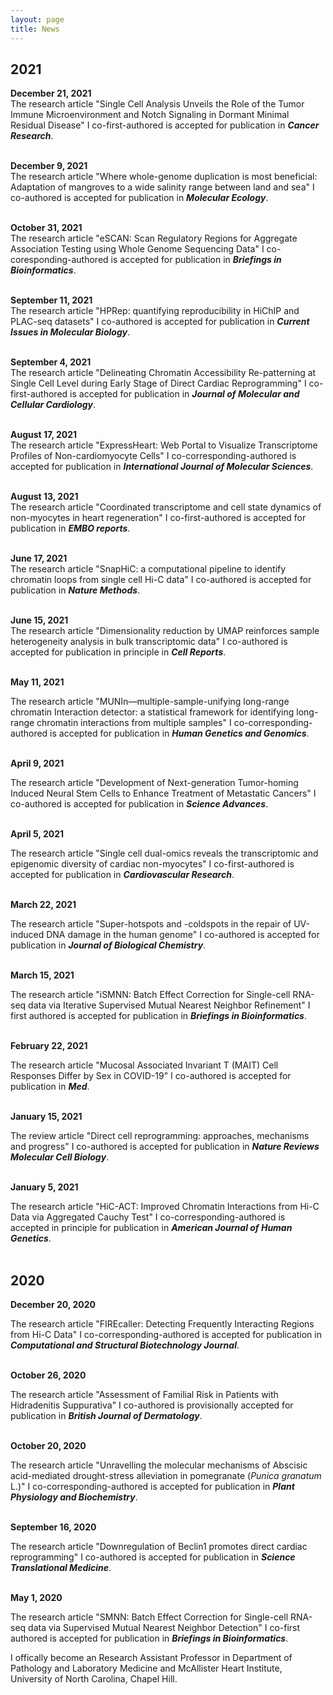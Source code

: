 ```yaml
---
layout: page
title: News
---
```


## 2021
<b>December 21, 2021</b><br/> 
The research article "Single Cell Analysis Unveils the Role of the Tumor Immune Microenvironment and Notch Signaling in Dormant Minimal Residual Disease" I co-first-authored is accepted for publication in ***Cancer Research***.<br/>
<br/>

<b>December 9, 2021</b><br/> 
The research article "Where whole-genome duplication is most beneficial: Adaptation of mangroves to a wide salinity range between land and sea" I co-authored is accepted for publication in ***Molecular Ecology***.<br/>
<br/>

<b>October 31, 2021</b><br/> 
The research article "eSCAN: Scan Regulatory Regions for Aggregate Association Testing using Whole Genome Sequencing Data" I co-coresponding-authored is accepted for publication in ***Briefings in Bioinformatics***.<br/>
<br/>

<b>September 11, 2021</b><br/> 
The research article "HPRep: quantifying reproducibility in HiChIP and PLAC-seq datasets" I co-authored is accepted for publication in ***Current Issues in Molecular Biology***.<br/>
<br/>

<b>September 4, 2021</b><br/> 
The research article "Delineating Chromatin Accessibility Re-patterning at Single Cell Level during Early Stage of Direct Cardiac Reprogramming" I co-first-authored is accepted for publication in ***Journal of Molecular and Cellular Cardiology***.<br/>
<br/>

<b>August 17, 2021</b><br/> 
The research article "ExpressHeart: Web Portal to Visualize Transcriptome Profiles of Non-cardiomyocyte Cells" I co-corresponding-authored is accepted for publication in ***International Journal of Molecular Sciences***.<br/>
<br/>

<b>August 13, 2021</b><br/> 
The research article "Coordinated transcriptome and cell state dynamics of non-myocytes in heart regeneration" I co-first-authored is accepted for publication in ***EMBO reports***.<br/>
<br/>

<b>June 17, 2021</b><br/> 
The research article "SnapHiC: a computational pipeline to identify chromatin loops from single cell Hi-C data" I co-authored is accepted for publication in ***Nature Methods***.<br/>
<br/>

<b>June 15, 2021</b><br/> 
The research article "Dimensionality reduction by UMAP reinforces sample heterogeneity analysis in bulk transcriptomic data" I co-authored is accepted for publication in principle in ***Cell Reports***.<br/>
<br/>

<b>May 11, 2021</b><br/> 

The research article "MUNIn—multiple-sample-unifying long-range chromatin Interaction detector: a statistical framework for identifying long-range chromatin interactions from multiple samples" I co-corresponding-authored is accepted for publication in ***Human Genetics and Genomics***.<br/>
<br/>

<b>April 9, 2021</b><br/> 

The research article "Development of Next-generation Tumor-homing Induced Neural Stem Cells to Enhance Treatment of Metastatic Cancers" I co-authored is accepted for publication in ***Science Advances***.<br/>
<br/>

<b>April 5, 2021</b><br/> 

The research article "Single cell dual-omics reveals the transcriptomic and epigenomic diversity of cardiac non-myocytes" I co-first-authored is accepted for publication in ***Cardiovascular Research***.<br/>
<br/>

<b>March 22, 2021</b><br/> 

The research article "Super-hotspots and -coldspots in the repair of UV-induced DNA damage in the human genome" I co-authored is accepted for publication in ***Journal of Biological Chemistry***.<br/>
<br/>

<b>March 15, 2021</b><br/> 

The research article "iSMNN: Batch Effect Correction for Single-cell RNA-seq data via Iterative Supervised Mutual Nearest Neighbor Refinement" I first authored is 
accepted for publication in ***Briefings in Bioinformatics***.<br/>
<br/>

<b>February 22, 2021</b><br/> 

The research article "Mucosal Associated Invariant T (MAIT) Cell Responses Differ by Sex in COVID-19" I co-authored is accepted for publication in ***Med***.<br/>
<br/>

<b>January 15, 2021</b><br/> 

The review article "Direct cell reprogramming: approaches, mechanisms and progress" I co-authored is accepted for publication in ***Nature Reviews Molecular Cell Biology***.<br/>
<br/>

<b>January 5, 2021</b><br/> 

The research article "HiC-ACT: Improved Chromatin Interactions from Hi-C Data via Aggregated Cauchy Test" I co-corresponding-authored is accepted in principle for publication in ***American Journal of Human Genetics***.<br/>
<br/>

## 2020
<b>December 20, 2020</b><br/> 

The research article "FIREcaller: Detecting Frequently Interacting Regions from Hi-C Data" I co-corresponding-authored is accepted for publication in ***Computational and Structural Biotechnology Journal***.<br/>
<br/>

<b>October 26, 2020</b><br/> 

The research article "Assessment of Familial Risk in Patients with Hidradenitis Suppurativa" I co-authored is provisionally accepted for publication in ***British Journal of Dermatology***.<br/>
<br/>

<b>October 20, 2020</b><br/> 

The research article "Unravelling the molecular mechanisms of Abscisic acid-mediated drought-stress alleviation in pomegranate (*Punica granatum* L.)" I co-corresponding-authored is accepted for publication in ***Plant Physiology and Biochemistry***.<br/>
<br/>

<b>September 16, 2020</b><br/> 

The research article "Downregulation of Beclin1 promotes direct cardiac reprogramming" I co-authored is 
accepted for publication in ***Science Translational Medicine***.<br/>
<br/>

<b>May 1, 2020</b><br/> 

The research article "SMNN: Batch Effect Correction for Single-cell RNA-seq data via Supervised Mutual Nearest Neighbor Detection" I co-first authored is 
accepted for publication in ***Briefings in Bioinformatics***.<br/>

I offically become an Research Assistant Professor in Department of Pathology and Laboratory Medicine and 
McAllister Heart Institute, University of North Carolina, Chapel Hill.

<br/>
